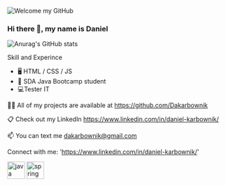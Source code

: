 ![ Welcome my GitHub ](https://raw.githubusercontent.com/sagar-viradiya/sagar-viradiya/master/resources/banner.png)

### Hi there 👋, my name is Daniel

![Anurag's GitHub stats](https://github-readme-stats.vercel.app/api?username=Dakarbownik&show_icons=true&theme=dark)

Skill and Experince

* 🖥 HTML / CSS / JS
* 📖 SDA Java Bootcamp student
* 💻Tester IT

👨‍💻 All of my projects are available at https://github.com/Dakarbownik

📋 Check out my LinkedIn https://www.linkedin.com/in/daniel-karbownik/

📫 You can text me dakarbownik@gmail.com

Connect with me: 
'https://www.linkedin.com/in/daniel-karbownik/' 

[<img src='https://cdn.jsdelivr.net/npm/simple-icons@3.0.1/icons/java.svg' alt='java' height='40'>](https://www.java.com/pl/) [<img src='https://cdn.jsdelivr.net/npm/simple-icons@3.0.1/icons/spring.svg' alt='spring' height='40'>](https://spring.io/)
